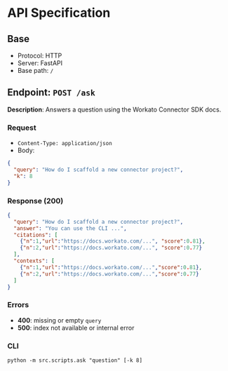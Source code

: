 # API Specification

## Base
- Protocol: HTTP
- Server: FastAPI
- Base path: `/`

## Endpoint: `POST /ask`
**Description**: Answers a question using the Workato Connector SDK docs.

### Request
- `Content-Type: application/json`
- Body:
```json
{
  "query": "How do I scaffold a new connector project?",
  "k": 8
}
```

### Response (200)
```json
{
  "query": "How do I scaffold a new connector project?",
  "answer": "You can use the CLI ...",
  "citations": [
    {"n":1,"url":"https://docs.workato.com/...", "score":0.81},
    {"n":2,"url":"https://docs.workato.com/...", "score":0.77}
  ],
  "contexts": [
    {"n":1,"url":"https://docs.workato.com/...","score":0.81},
    {"n":2,"url":"https://docs.workato.com/...","score":0.77}
  ]
}
```

### Errors
- **400**: missing or empty `query`
- **500**: index not available or internal error

### CLI
`python -m src.scripts.ask "question" [-k 8]`
